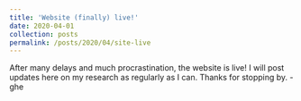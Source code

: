 ```yaml
---
title: 'Website (finally) live!'
date: 2020-04-01
collection: posts
permalink: /posts/2020/04/site-live
---
```


After many delays and much procrastination, the website is live! I will post updates here on my research as regularly as I can. Thanks for stopping by. -ghe
